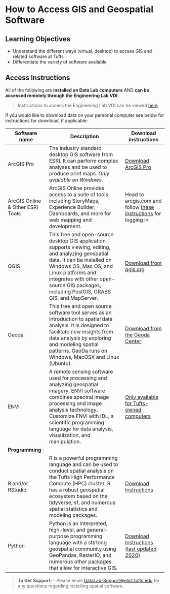 # How to Access GIS and Geospatial Software

## Learning Objectives
* Understand the different ways (virtual, desktop) to access GIS and related software at Tufts
* Differentiate the variety of software available

## Access Instructions
All of the following are **installed on Data Lab computers** AND **can be accessed remotely through the Engineering Lab VDI**. 
> Instructions to access the Engineering Lab VDI can be viewed [here](https://it.tufts.edu/guides/vmware-horizon-tufts-virtual-desktop-vdi).

If you would like to download data on your personal computer see below for instructions for download, if applicable:

| Software name | Description | Download instructions |
| ------------- | ----------- | --------------------- |
| ArcGIS Pro    | The industry standard desktop GIS software from ESRI. It can perform complex analyses and be used to produce print maps. *Only available on Windows*. | [Download ArcGIS Pro](https://sites.tufts.edu/datalab/acquiringsoftware/#InstallingGeospatialSoftware) |
| ArcGIS Online & Other ESRI Tools | ArcGIS Online provides access to a suite of tools including StoryMaps, Experience Builder, Dashboards, and more for web mapping and development. | Head to arcgis.com and follow [these instructions](https://sites.tufts.edu/gis/esri-arcgis-at-tufts/#SignIn) for logging in |
| QGIS | This free and open-source desktop GIS application supports viewing, editing, and analyzing geospatial data. It can be installed on Windows OS, Mac OS, and Linux platforms and integrates with other open-source GIS packages, including PostGIS, GRASS GIS, and MapServer. | [Download from qgis.org](https://www.qgis.org/download/)|
| Geoda | This free and open source software tool serves as an introduction to spatial data analysis. It is designed to facilitate new insights from data analysis by exploring and modeling spatial patterns. GeoDa runs on Windows, MacOSX and Linux (Ubuntu). | [Download from the Geoda Center](https://geodacenter.github.io/)|
| ENVI | A remote sensing software used for processing and analyzing geospatial imagery. ENVI software combines spectral image processing and image analysis technology. Customize ENVI with IDL, a scientific programming language for data analysis, visualization, and manipulation. | [Only available for Tufts-owned computers](https://access.tufts.edu/envi)|
|**Programming** | | |
| R and/or RStudio | R is a powerful programming language and can be used to conduct spatial analysis on the Tufts High Performance Compute (HPC) cluster. R has a robust geospatial ecosystem based on the tidyverse, sf, and numerous spatial statistics and modeling packages. | [Download Instructions](https://sites.tufts.edu/datalab/installing-r-and-rstudio/)|
| Python | Python is an interpreted, high-level, and general-purpose programming language with a sttrtong geospatial community using GeoPandas, RasterIO, and numerous other packages that allow for interactive GIS. |[Download Instructions (last updated 2020)](https://tufts.app.box.com/v/UsingInstallingPython) |

>  **To Get Support:** - Please email DataLab-Support@elist.tufts.edu for any questions regarding installing spatial software.
